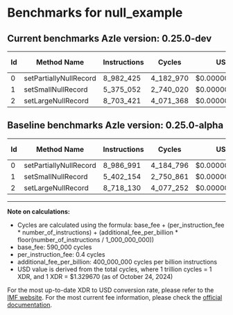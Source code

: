 # Benchmarks for null_example

## Current benchmarks Azle version: 0.25.0-dev

| Id  | Method Name            | Instructions | Cycles    | USD           | USD/Million Calls | Change                             |
| --- | ---------------------- | ------------ | --------- | ------------- | ----------------- | ---------------------------------- |
| 0   | setPartiallyNullRecord | 8_982_425    | 4_182_970 | $0.0000055620 | $5.56             | <font color="green">-4_566</font>  |
| 1   | setSmallNullRecord     | 5_375_052    | 2_740_020 | $0.0000036433 | $3.64             | <font color="green">-27_102</font> |
| 2   | setLargeNullRecord     | 8_703_421    | 4_071_368 | $0.0000054136 | $5.41             | <font color="green">-14_709</font> |

## Baseline benchmarks Azle version: 0.25.0-alpha

| Id  | Method Name            | Instructions | Cycles    | USD           | USD/Million Calls |
| --- | ---------------------- | ------------ | --------- | ------------- | ----------------- |
| 0   | setPartiallyNullRecord | 8_986_991    | 4_184_796 | $0.0000055644 | $5.56             |
| 1   | setSmallNullRecord     | 5_402_154    | 2_750_861 | $0.0000036577 | $3.65             |
| 2   | setLargeNullRecord     | 8_718_130    | 4_077_252 | $0.0000054214 | $5.42             |

---

**Note on calculations:**

- Cycles are calculated using the formula: base_fee + (per_instruction_fee \* number_of_instructions) + (additional_fee_per_billion \* floor(number_of_instructions / 1_000_000_000))
- base_fee: 590_000 cycles
- per_instruction_fee: 0.4 cycles
- additional_fee_per_billion: 400_000_000 cycles per billion instructions
- USD value is derived from the total cycles, where 1 trillion cycles = 1 XDR, and 1 XDR = $1.329670 (as of October 24, 2024)

For the most up-to-date XDR to USD conversion rate, please refer to the [IMF website](https://www.imf.org/external/np/fin/data/rms_sdrv.aspx).
For the most current fee information, please check the [official documentation](https://internetcomputer.org/docs/current/developer-docs/gas-cost#execution).
